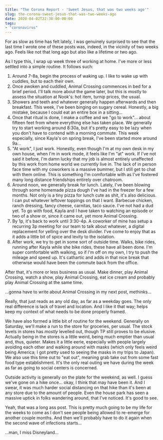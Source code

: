 ```yaml
---
title: "The Corona Report - 'Sweet Jesus, that was two weeks ago'"
slug: the-corona-sweet-jesus-that-was-two-weeks-ago
date: 2020-04-02T22:38:00-00:00
tags:
- "coronavirus"
---
```

For as slow as time has felt lately, I was genuinely surprised to see that the last time I wrote one of these posts was, indeed, in the vicinity of two weeks ago. Feels like not that long ago but also like a lifetime or two ago.

As I type this, I wrap up week three of working at home. I've more or less settled into a simple routine. It follows such:

1. Around 7-8a, begin the process of waking up. I like to wake up with cuddles, but to each their own.
2. Once awoken and cuddled, Animal Crossing commences in bed for a brief period. I'll talk more about the game later, but this is mostly to assess the situation at Nook's: hot item, turnip prices, the usual.
3. Showers and teeth and whatever generally happen afterwards and then breakfast. This week, I've been binging on sugary cereal. Honestly, a big mistake, because I could eat an entire box in a sitting...
4. Once that ritual is done, I make a coffee and we "go to work"... about fifteen feet from where everything else has taken place. We generally try to start working around 8:30a, but it's pretty easy to be lazy when you don't have to contend with a morning commute. This week especially, since Kayla's on spring break, I've been started more around 9a...
5. "At work", I just work. Honestly, even though I'm at my own desk in my own house, when I'm in work mode, it feels like I'm "at" work. If I've not said it before, I'm damn lucky that my job is almost entirely unaffected by this work from home world we currently live in. The lack of in person face time with my coworkers is a massive bummer, but I still get to chat with them online. This is something I'm comfortable with as I've fostered many long distance friendships entirely over chatroom.
6. Around noon, we generally break for lunch. Lately, I've been blowing through some homemade pizza dough I've had in the freezer for a few months. Not only is a tiny pizza for lunch cute as shit, it's also delicious. I can put whatever leftover toppings on that I want. Barbecue chicken, ranch dressing, fancy cheese, carnitas, taco sauce. I've not had a dud yet. To go with food, Kayla and I have taken to watching an episode or two of a show or, since it came out, yet more Animal Crossing.
7. By 1p, it's back to work until 3:30-4p. A coworker of mine has setup a recurring 3p meeting for our team to talk about whatever, a digital replacement for yelling over the desk divider. I've come to enjoy that as it adds a little bit of spice and levity to the isolation.
8. After work, we try to get in some sort of outside time. Walks, bike rides, running after Kayla while she bike rides, these have all been done. I'm super comfortable with walking, so if I'm off on my own, I try to push the mileage and speed up. It's cathartic and adds in that nice break that otherwise would have been the commute back from the office.

After that, it's more or less business as usual. Make dinner, play Animal Crossing, watch a show, play Animal Crossing, eat ice cream and probably play Animal Crossing at the same time.

...gonna have to write about Animal Crossing in my next post, methinks...

Really, that just reads as any old day, as far as a weekday goes. The only real difference is lack of travel and location. And I like it that way; helps keep my context of what needs to be done properly framed.

We have also formed a little bit of routine for the weekend. Generally on Saturday, we'll make a run to the store for groceries, per usual. The stock levels in stores has _mostly_ levelled out, though TP still proves to be elusive. Actually being in the stores is a little weird, being much emptier than usual and, thus, quieter. Makes it a little eerie, especially with people largely avoiding each other and walking around with masks (which only feels weird being America; I got pretty used to seeing the masks in my trips to Japan). We also use this time out to "eat out", meaning grab take out from some fast food type establishment. It's the only real outing we have during the week as far as going to social centers is concerned.

Outside activity is generally on the plate for the weekend, as well. I guess we've gone on a hike once... okay, I think that may have been it. And I swear, it was much harder social distancing on that hike than it's been at any store due to the amount of people. Even the house park has seen a massive uptick in folks wandering around, that I've noticed. It's good to see.

Yeah, that was a long ass post. This is pretty much going to be my life for the weeks to come as I don't see people being allowed to re-emerge for another couple months. And then we'll probably have to do it again when the second wave of infections starts...

...man, I miss Disneyland...
